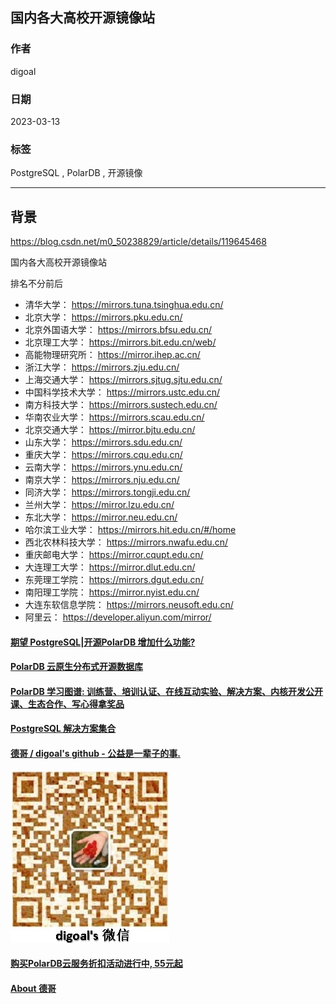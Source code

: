 ## 国内各大高校开源镜像站  
                                                                
### 作者                                          
digoal                                          
                                          
### 日期                                          
2023-03-13                                      
                                          
### 标签                                          
PostgreSQL , PolarDB , 开源镜像        
                                          
----                                          
                                          
## 背景   
https://blog.csdn.net/m0_50238829/article/details/119645468    
  
国内各大高校开源镜像站    
  
排名不分前后  
  
- 清华大学： https://mirrors.tuna.tsinghua.edu.cn/  
- 北京大学： https://mirrors.pku.edu.cn/  
- 北京外国语大学： https://mirrors.bfsu.edu.cn/  
- 北京理工大学： https://mirrors.bit.edu.cn/web/  
- 高能物理研究所： https://mirror.ihep.ac.cn/  
- 浙江大学： https://mirrors.zju.edu.cn/  
- 上海交通大学： https://mirrors.sjtug.sjtu.edu.cn/  
- 中国科学技术大学： https://mirrors.ustc.edu.cn/  
- 南方科技大学： https://mirrors.sustech.edu.cn/  
- 华南农业大学： https://mirrors.scau.edu.cn/  
- 北京交通大学： https://mirror.bjtu.edu.cn/  
- 山东大学： https://mirrors.sdu.edu.cn/  
- 重庆大学： https://mirrors.cqu.edu.cn/  
- 云南大学： https://mirrors.ynu.edu.cn/  
- 南京大学： https://mirrors.nju.edu.cn/  
- 同济大学： https://mirrors.tongji.edu.cn/  
- 兰州大学： https://mirror.lzu.edu.cn/  
- 东北大学： https://mirror.neu.edu.cn/  
- 哈尔滨工业大学： https://mirrors.hit.edu.cn/#/home  
- 西北农林科技大学： https://mirrors.nwafu.edu.cn/  
- 重庆邮电大学： https://mirror.cqupt.edu.cn/  
- 大连理工大学： https://mirror.dlut.edu.cn/  
- 东莞理工学院： https://mirrors.dgut.edu.cn/  
- 南阳理工学院： https://mirror.nyist.edu.cn/  
- 大连东软信息学院： https://mirrors.neusoft.edu.cn/  
- 阿里云： https://developer.aliyun.com/mirror/    
    
  
  
#### [期望 PostgreSQL|开源PolarDB 增加什么功能?](https://github.com/digoal/blog/issues/76 "269ac3d1c492e938c0191101c7238216")
  
  
#### [PolarDB 云原生分布式开源数据库](https://github.com/ApsaraDB "57258f76c37864c6e6d23383d05714ea")
  
  
#### [PolarDB 学习图谱: 训练营、培训认证、在线互动实验、解决方案、内核开发公开课、生态合作、写心得拿奖品](https://www.aliyun.com/database/openpolardb/activity "8642f60e04ed0c814bf9cb9677976bd4")
  
  
#### [PostgreSQL 解决方案集合](../201706/20170601_02.md "40cff096e9ed7122c512b35d8561d9c8")
  
  
#### [德哥 / digoal's github - 公益是一辈子的事.](https://github.com/digoal/blog/blob/master/README.md "22709685feb7cab07d30f30387f0a9ae")
  
  
![digoal's wechat](../pic/digoal_weixin.jpg "f7ad92eeba24523fd47a6e1a0e691b59")
  
  
#### [购买PolarDB云服务折扣活动进行中, 55元起](https://www.aliyun.com/activity/new/polardb-yunparter?userCode=bsb3t4al "e0495c413bedacabb75ff1e880be465a")
  
  
#### [About 德哥](https://github.com/digoal/blog/blob/master/me/readme.md "a37735981e7704886ffd590565582dd0")
  
